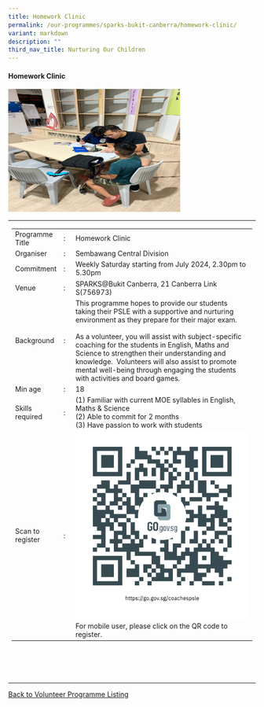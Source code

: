 ```yaml
---
title: Homework Clinic
permalink: /our-programmes/sparks-bukit-canberra/homework-clinic/
variant: markdown
description: ""
third_nav_title: Nurturing Our Children
---
```

#### Homework Clinic

<img style="width:350px;height:250px;" src="/images/SPARKS@Bukit%20Canberra/homework%20clinic.jpg">
<table width="100%" border="0">
	<tbody><tr>						
		<td width="60%">
			<table width="100%" border="0">
				<tbody><tr>
					<td width="20%">
						Programme Title
					</td>
					<td width="5%">
						:
					</td>
					<td>
						Homework Clinic 
					</td>
				</tr>
					<tr><td width="20%">
						Organiser
					</td>
					<td width="5%">
						:
					</td>
					<td>
						  Sembawang Central Division
					</td>
				</tr>
				<tr>
					<td width="20%">
						Commitment
					</td>
					<td width="5%">
						:
					</td>
					<td width="75%">
						    Weekly Saturday starting from July 2024, 2.30pm to 5.30pm 
					</td>
				</tr>
				<tr>
					<td width="20%">
					 Venue
					</td>
					<td width="5%">
						:
					</td>
					<td width="75%">
					   SPARKS@Bukit Canberra, 21 Canberra Link S(756973)
					</td>
				</tr>
				<tr>
					<td width="20%">
						Background
					</td>
					<td width="5%">
						:
					</td>
					<td width="75%">
						           This programme hopes to provide our students taking their PSLE with a supportive and nurturing environment as they prepare for their major exam.&nbsp;<br><br>
As a volunteer, you will assist with subject-specific coaching for the students in English, Maths and Science to strengthen their understanding and knowledge.&nbsp; Volunteers will also assist to promote mental well-being through engaging the students with activities and board games.  
					</td>
				</tr>
				<tr>
					<td width="20%">
						Min age
					</td>
					<td width="5%">
						:
					</td>
					<td width="75%">
						18
					</td>
				</tr>
		<tr>
					<td width="20%">
						Skills required
					</td>
					<td width="5%">
						:
					</td>
					<td>
						(1) Familiar with current MOE syllables in English, Maths &amp; Science <br>
(2) Able to commit for 2 months <br>
(3) Have passion to work with students
			</td>
				</tr>
		<tr>
					<td width="20%">
						Scan to register
					</td>
					<td width="5%">
						:
					</td>
					<td><a href="https://form.gov.sg/64ae2f227075fe001126a05f">
						<img style="width=60px;height=60px;" src="/images/SPARKS@Bukit%20Canberra/psle%20coaching%20programme%20qr.png"></a><br>
						For mobile user, please click on the QR code to register.
			</td>
				</tr>
</tbody></table>


<br>
			<br>
			<br>
			<br>
			
</td></tr></tbody></table>
<a href="/our-programmes/sparks-bukit-canberra/volunteering-opportunities/">
	Back to Volunteer Programme Listing</a>